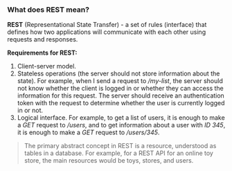 ### What does REST mean?

**REST** (Representational State Transfer) - a set of rules (interface) that defines how two applications will communicate with each other using requests and responses.

**Requirements for REST:**

1. Client-server model.
2. Stateless operations (the server should not store information about the state). For example, when I send a request to */my-list*, the server should not know whether the client is logged in or whether they can access the information for this request. The server should receive an authentication token with the request to determine whether the user is currently logged in or not.
3. Logical interface. For example, to get a list of users, it is enough to make a *GET* request to */users*, and to get information about a user with *ID 345*, it is enough to make a *GET* request to */users/345*.

>The primary abstract concept in REST is a resource, understood as tables in a database. For example, for a REST API for an online toy store, the main resources would be toys, stores, and users.